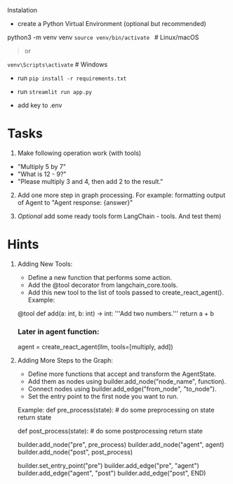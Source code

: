 
Instalation

- create a Python Virtual Environment (optional but recommended)

python3 -m venv venv
`source venv/bin/activate `  # Linux/macOS
> or

`venv\Scripts\activate`     # Windows

- run `pip install -r requirements.txt`

- run `streamlit run app.py`

- add key to .env

# Tasks 
1. Make following operation work (with tools)
- "Multiply 5 by 7" 
- "What is 12 - 9?" 
- "Please multiply 3 and 4, then add 2 to the result."

2. Add one more step in graph processing. For example: formatting output of Agent to "Agent response: {answer}"

3. *Optional* add some ready tools form LangChain - tools. And test them)



# Hints

1. Adding New Tools:
   - Define a new function that performs some action.
   - Add the @tool decorator from langchain_core.tools.
   - Add this new tool to the list of tools passed to create_react_agent().
   Example:

   @tool
   def add(a: int, b: int) -> int:
       '''Add two numbers.'''
       return a + b
   
   ### Later in agent function:
   agent = create_react_agent(llm, tools=[multiply, add])

2. Adding More Steps to the Graph:
   - Define more functions that accept and transform the AgentState.
   - Add them as nodes using builder.add_node("node_name", function).
   - Connect nodes using builder.add_edge("from_node", "to_node").
   - Set the entry point to the first node you want to run.
   
   Example:
   def pre_process(state):
       # do some preprocessing on state
       return state

   def post_process(state):
       # do some postprocessing
       return state

   builder.add_node("pre", pre_process)
   builder.add_node("agent", agent)
   builder.add_node("post", post_process)

   builder.set_entry_point("pre")
   builder.add_edge("pre", "agent")
   builder.add_edge("agent", "post")
   builder.add_edge("post", END)
